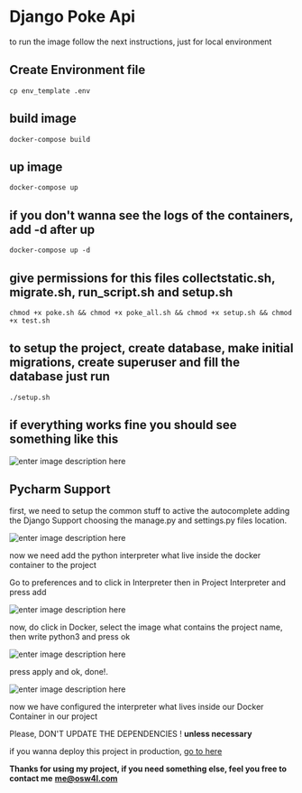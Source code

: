 # Django Poke Api

to run  the image follow the next instructions, just for local environment

## Create Environment file

    cp env_template .env

## build image

    docker-compose build

## up image

    docker-compose up 

## if you don't wanna see the logs of the containers, add -d after up

    docker-compose up -d


## give permissions for this files collectstatic.sh, migrate.sh, run_script.sh and setup.sh 

    chmod +x poke.sh && chmod +x poke_all.sh && chmod +x setup.sh && chmod +x test.sh 

## to setup the project, create database, make initial migrations, create superuser and fill the database just run

    ./setup.sh


## if everything works fine you should see something like this

![enter image description here](https://i.imgur.com/0YxHye9.png)

## Pycharm Support
first, we need to setup the common stuff to active the autocomplete adding the Django Support choosing the manage.py and settings.py files location.

![enter image description here](https://i.imgur.com/yxaLtUc.png)

now we need add the python interpreter what live inside the docker container to the project

Go to preferences and to click in Interpreter then in Project Interpreter and press add

![enter image description here](https://i.imgur.com/DwKsssx.png)

now, do click in Docker, select the image what contains the project name, then write python3 and press ok

![enter image description here](https://i.imgur.com/pI86DZb.png)

press apply and ok, done!.

![enter image description here](https://i.imgur.com/lmpULSQ.png)

now we have configured the interpreter what lives inside our Docker Container in our project

Please, DON'T UPDATE THE DEPENDENCIES ! **unless necessary**

if you wanna deploy this project in production, [go to here](https://gist.github.com/osw4l/cbfbfb3f7a7f42ab31fa5083b358f316)


**Thanks for using my project, if you need something else, feel you free to contact me**
**me@osw4l.com**
